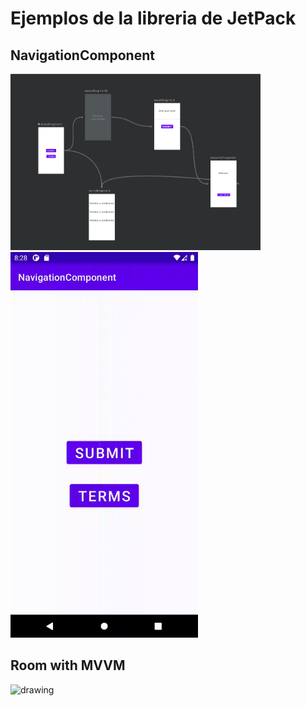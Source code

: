 # Ejemplos de la libreria de JetPack

## NavigationComponent
<img src="NavigationComponent/1.png" alt="drawing" width="400"/><img src="NavigationComponent/2.gif" alt="drawing" width="300"/>

## Room with MVVM
<img src="RoomDemo/1.gif" alt="drawing" width="300"/>


